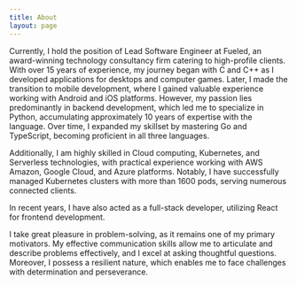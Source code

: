 ```yaml
---
title: About
layout: page
---
```


<p>Currently, I hold the position of Lead Software Engineer at Fueled, an award-winning technology consultancy firm catering to high-profile clients. With over 15 years of experience, my journey began with C and C++ as I developed applications for desktops and computer games. Later, I made the transition to mobile development, where I gained valuable experience working with Android and iOS platforms. However, my passion lies predominantly in backend development, which led me to specialize in Python, accumulating approximately 10 years of expertise with the language. Over time, I expanded my skillset by mastering Go and TypeScript, becoming proficient in all three languages.</p>

<p>Additionally, I am highly skilled in Cloud computing, Kubernetes, and Serverless technologies, with practical experience working with AWS Amazon, Google Cloud, and Azure platforms. Notably, I have successfully managed Kubernetes clusters with more than 1600 pods, serving numerous connected clients.</p>

<p>In recent years, I have also acted as a full-stack developer, utilizing React for frontend development.</p>

<p>I take great pleasure in problem-solving, as it remains one of my primary motivators. My effective communication skills allow me to articulate and describe problems effectively, and I excel at asking thoughtful questions. Moreover, I possess a resilient nature, which enables me to face challenges with determination and perseverance.</p>
